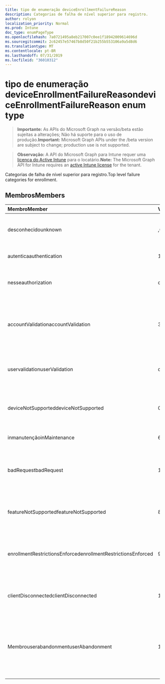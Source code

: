 ```yaml
---
title: tipo de enumeração deviceEnrollmentFailureReason
description: Categorias de falha de nível superior para registro.
author: rolyon
localization_priority: Normal
ms.prod: Intune
doc_type: enumPageType
ms.openlocfilehash: 7a0721495a8eb217007c0ee1f18942009614696d
ms.sourcegitcommit: 2c62457e57467b8d50f21b255b553106a9a5d8d6
ms.translationtype: MT
ms.contentlocale: pt-BR
ms.lasthandoff: 07/31/2019
ms.locfileid: "36010312"
---
```

# <a name="deviceenrollmentfailurereason-enum-type"></a><span data-ttu-id="e4e1b-103">tipo de enumeração deviceEnrollmentFailureReason</span><span class="sxs-lookup"><span data-stu-id="e4e1b-103">deviceEnrollmentFailureReason enum type</span></span>

> <span data-ttu-id="e4e1b-104">**Importante:** As APIs do Microsoft Graph na versão/beta estão sujeitas a alterações; Não há suporte para o uso de produção.</span><span class="sxs-lookup"><span data-stu-id="e4e1b-104">**Important:** Microsoft Graph APIs under the /beta version are subject to change; production use is not supported.</span></span>

> <span data-ttu-id="e4e1b-105">**Observação:** A API do Microsoft Graph para Intune requer uma [licença do Active Intune](https://go.microsoft.com/fwlink/?linkid=839381) para o locatário.</span><span class="sxs-lookup"><span data-stu-id="e4e1b-105">**Note:** The Microsoft Graph API for Intune requires an [active Intune license](https://go.microsoft.com/fwlink/?linkid=839381) for the tenant.</span></span>

<span data-ttu-id="e4e1b-106">Categorias de falha de nível superior para registro.</span><span class="sxs-lookup"><span data-stu-id="e4e1b-106">Top level failure categories for enrollment.</span></span>

## <a name="members"></a><span data-ttu-id="e4e1b-107">Membros</span><span class="sxs-lookup"><span data-stu-id="e4e1b-107">Members</span></span>
|<span data-ttu-id="e4e1b-108">Membro</span><span class="sxs-lookup"><span data-stu-id="e4e1b-108">Member</span></span>|<span data-ttu-id="e4e1b-109">Valor</span><span class="sxs-lookup"><span data-stu-id="e4e1b-109">Value</span></span>|<span data-ttu-id="e4e1b-110">Descrição</span><span class="sxs-lookup"><span data-stu-id="e4e1b-110">Description</span></span>|
|:---|:---|:---|
|<span data-ttu-id="e4e1b-111">desconhecido</span><span class="sxs-lookup"><span data-stu-id="e4e1b-111">unknown</span></span>|<span data-ttu-id="e4e1b-112">,0</span><span class="sxs-lookup"><span data-stu-id="e4e1b-112">0</span></span>|<span data-ttu-id="e4e1b-113">O valor padrão, motivo da falha é desconhecido.</span><span class="sxs-lookup"><span data-stu-id="e4e1b-113">Default value, failure reason is unknown.</span></span>|
|<span data-ttu-id="e4e1b-114">autentica</span><span class="sxs-lookup"><span data-stu-id="e4e1b-114">authentication</span></span>|<span data-ttu-id="e4e1b-115">1</span><span class="sxs-lookup"><span data-stu-id="e4e1b-115">1</span></span>|<span data-ttu-id="e4e1b-116">Falha de autenticação</span><span class="sxs-lookup"><span data-stu-id="e4e1b-116">Authentication failed</span></span>|
|<span data-ttu-id="e4e1b-117">nesse</span><span class="sxs-lookup"><span data-stu-id="e4e1b-117">authorization</span></span>|<span data-ttu-id="e4e1b-118">duas</span><span class="sxs-lookup"><span data-stu-id="e4e1b-118">2</span></span>|<span data-ttu-id="e4e1b-119">A chamada foi autenticada, mas não está autorizada a se inscrever.</span><span class="sxs-lookup"><span data-stu-id="e4e1b-119">Call was authenticated, but not authorized to enroll.</span></span>|
|<span data-ttu-id="e4e1b-120">accountValidation</span><span class="sxs-lookup"><span data-stu-id="e4e1b-120">accountValidation</span></span>|<span data-ttu-id="e4e1b-121">3D</span><span class="sxs-lookup"><span data-stu-id="e4e1b-121">3</span></span>|<span data-ttu-id="e4e1b-122">Falha ao validar a conta para registro.</span><span class="sxs-lookup"><span data-stu-id="e4e1b-122">Failed to validate the account for enrollment.</span></span> <span data-ttu-id="e4e1b-123">(Conta bloqueada, registro não habilitado)</span><span class="sxs-lookup"><span data-stu-id="e4e1b-123">(Account blocked, enrollment not enabled)</span></span>|
|<span data-ttu-id="e4e1b-124">uservalidation</span><span class="sxs-lookup"><span data-stu-id="e4e1b-124">userValidation</span></span>|<span data-ttu-id="e4e1b-125">quatro</span><span class="sxs-lookup"><span data-stu-id="e4e1b-125">4</span></span>|<span data-ttu-id="e4e1b-126">Não foi possível validar o usuário.</span><span class="sxs-lookup"><span data-stu-id="e4e1b-126">User could not be validated.</span></span> <span data-ttu-id="e4e1b-127">(O usuário não existe, licença ausente)</span><span class="sxs-lookup"><span data-stu-id="e4e1b-127">(User does not exist, missing license)</span></span>|
|<span data-ttu-id="e4e1b-128">deviceNotSupported</span><span class="sxs-lookup"><span data-stu-id="e4e1b-128">deviceNotSupported</span></span>|<span data-ttu-id="e4e1b-129">0,5</span><span class="sxs-lookup"><span data-stu-id="e4e1b-129">5</span></span>|<span data-ttu-id="e4e1b-130">O dispositivo não tem suporte para gerenciamento de dispositivos móveis.</span><span class="sxs-lookup"><span data-stu-id="e4e1b-130">Device is not supported for mobile device management.</span></span>|
|<span data-ttu-id="e4e1b-131">inmanutenção</span><span class="sxs-lookup"><span data-stu-id="e4e1b-131">inMaintenance</span></span>|<span data-ttu-id="e4e1b-132">6</span><span class="sxs-lookup"><span data-stu-id="e4e1b-132">6</span></span>|<span data-ttu-id="e4e1b-133">A conta está em manutenção.</span><span class="sxs-lookup"><span data-stu-id="e4e1b-133">Account is in maintenance.</span></span>|
|<span data-ttu-id="e4e1b-134">badRequest</span><span class="sxs-lookup"><span data-stu-id="e4e1b-134">badRequest</span></span>|<span data-ttu-id="e4e1b-135">178</span><span class="sxs-lookup"><span data-stu-id="e4e1b-135">7</span></span>|<span data-ttu-id="e4e1b-136">O cliente enviou uma solicitação que não é compreendida/suportada pelo serviço.</span><span class="sxs-lookup"><span data-stu-id="e4e1b-136">Client sent a request that is not understood/supported by the service.</span></span>|
|<span data-ttu-id="e4e1b-137">featureNotSupported</span><span class="sxs-lookup"><span data-stu-id="e4e1b-137">featureNotSupported</span></span>|<span data-ttu-id="e4e1b-138">8 </span><span class="sxs-lookup"><span data-stu-id="e4e1b-138">8</span></span>|<span data-ttu-id="e4e1b-139">Não há suporte para os recursos usados por este registro para esta conta.</span><span class="sxs-lookup"><span data-stu-id="e4e1b-139">Feature(s) used by this enrollment are not supported for this account.</span></span>|
|<span data-ttu-id="e4e1b-140">enrollmentRestrictionsEnforced</span><span class="sxs-lookup"><span data-stu-id="e4e1b-140">enrollmentRestrictionsEnforced</span></span>|<span data-ttu-id="e4e1b-141">9 </span><span class="sxs-lookup"><span data-stu-id="e4e1b-141">9</span></span>|<span data-ttu-id="e4e1b-142">As restrições de registro configuradas pelo administrador bloquearam esse registro.</span><span class="sxs-lookup"><span data-stu-id="e4e1b-142">Enrollment restrictions configured by admin blocked this enrollment.</span></span>|
|<span data-ttu-id="e4e1b-143">clientDisconnected</span><span class="sxs-lookup"><span data-stu-id="e4e1b-143">clientDisconnected</span></span>|<span data-ttu-id="e4e1b-144">10 </span><span class="sxs-lookup"><span data-stu-id="e4e1b-144">10</span></span>|<span data-ttu-id="e4e1b-145">O cliente esgotou o tempo limite ou o registro foi anulado pelo enduser.</span><span class="sxs-lookup"><span data-stu-id="e4e1b-145">Client timed out or enrollment was aborted by enduser.</span></span>|
|<span data-ttu-id="e4e1b-146">Membrouserabandonment</span><span class="sxs-lookup"><span data-stu-id="e4e1b-146">userAbandonment</span></span>|<span data-ttu-id="e4e1b-147">11</span><span class="sxs-lookup"><span data-stu-id="e4e1b-147">11</span></span>|<span data-ttu-id="e4e1b-148">O registro foi abandonado pelo enduser.</span><span class="sxs-lookup"><span data-stu-id="e4e1b-148">Enrollment was abandoned by enduser.</span></span> <span data-ttu-id="e4e1b-149">(Enduser Started onboard, mas não conseguiu concluí-la na forma oportuna)</span><span class="sxs-lookup"><span data-stu-id="e4e1b-149">(Enduser started onboarding but failed to complete it in timely manner)</span></span>|





